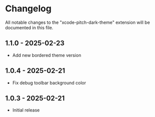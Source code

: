 # Changelog

All notable changes to the "xcode-pitch-dark-theme" extension will be documented in this file.

## 1.1.0 - 2025-02-23

- Add new bordered theme version

## 1.0.4 - 2025-02-21

- Fix debug toolbar background color

## 1.0.3 - 2025-02-21

- Initial release
